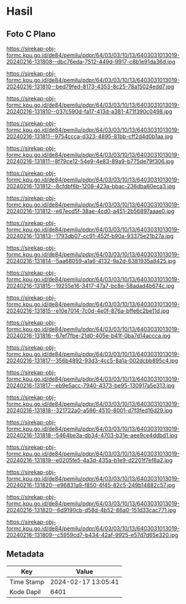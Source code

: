# Hasil

## Foto C Plano

https://sirekap-obj-formc.kpu.go.id/de84/pemilu/pdpr/64/03/03/10/13/6403031013019-20240216-131808--dbc76eda-7512-449d-9917-c8b1e91da36d.jpg

https://sirekap-obj-formc.kpu.go.id/de84/pemilu/pdpr/64/03/03/10/13/6403031013019-20240216-131810--bed79fed-8173-4353-8c25-78a15024edd7.jpg

https://sirekap-obj-formc.kpu.go.id/de84/pemilu/pdpr/64/03/03/10/13/6403031013019-20240216-131810--037c590d-fa17-413d-a381-471f390c0498.jpg

https://sirekap-obj-formc.kpu.go.id/de84/pemilu/pdpr/64/03/03/10/13/6403031013019-20240216-131811--9754ccca-d323-4895-81bb-cff2d4d0b1aa.jpg

https://sirekap-obj-formc.kpu.go.id/de84/pemilu/pdpr/64/03/03/10/13/6403031013019-20240216-131811--8f79ce12-54e9-4e83-89a9-b775de79f306.jpg

https://sirekap-obj-formc.kpu.go.id/de84/pemilu/pdpr/64/03/03/10/13/6403031013019-20240216-131812--8cfdbf6b-1208-423a-bbac-236dba60eca3.jpg

https://sirekap-obj-formc.kpu.go.id/de84/pemilu/pdpr/64/03/03/10/13/6403031013019-20240216-131812--e67ecd5f-38ae-4cd0-a451-2b56897aaae0.jpg

https://sirekap-obj-formc.kpu.go.id/de84/pemilu/pdpr/64/03/03/10/13/6403031013019-20240216-131813--1793db07-cc91-452f-b90a-93375e21b27a.jpg

https://sirekap-obj-formc.kpu.go.id/de84/pemilu/pdpr/64/03/03/10/13/6403031013019-20240216-131814--5aa68059-a1a6-4132-9a2d-6381935a8425.jpg

https://sirekap-obj-formc.kpu.go.id/de84/pemilu/pdpr/64/03/03/10/13/6403031013019-20240216-131815--19255e16-3417-47a7-bc8e-58adad4b674c.jpg

https://sirekap-obj-formc.kpu.go.id/de84/pemilu/pdpr/64/03/03/10/13/6403031013019-20240216-131815--e10e7014-7c0d-4e0f-876a-bffe6c2be11d.jpg

https://sirekap-obj-formc.kpu.go.id/de84/pemilu/pdpr/64/03/03/10/13/6403031013019-20240216-131816--67ef7fbe-21d0-405e-b41f-0ba7d14accca.jpg

https://sirekap-obj-formc.kpu.go.id/de84/pemilu/pdpr/64/03/03/10/13/6403031013019-20240216-131817--356b4892-93d3-4cc5-8a1a-002dcbb895c4.jpg

https://sirekap-obj-formc.kpu.go.id/de84/pemilu/pdpr/64/03/03/10/13/6403031013019-20240216-131817--eb9e5acc-7940-4373-be95-130917a5e313.jpg

https://sirekap-obj-formc.kpu.go.id/de84/pemilu/pdpr/64/03/03/10/13/6403031013019-20240216-131818--321722a0-a586-4510-8001-d7f3fed16d29.jpg

https://sirekap-obj-formc.kpu.go.id/de84/pemilu/pdpr/64/03/03/10/13/6403031013019-20240216-131818--5464be3a-db34-4703-b31e-aee9ce4ddbd1.jpg

https://sirekap-obj-formc.kpu.go.id/de84/pemilu/pdpr/64/03/03/10/13/6403031013019-20240216-131819--e0205fe5-4a3d-435a-b1e9-d2201f7ef8a2.jpg

https://sirekap-obj-formc.kpu.go.id/de84/pemilu/pdpr/64/03/03/10/13/6403031013019-20240216-131820--e96831a9-f850-4f45-82c5-249b14882c57.jpg

https://sirekap-obj-formc.kpu.go.id/de84/pemilu/pdpr/64/03/03/10/13/6403031013019-20240216-131820--6d9190cb-d58d-4b52-86a0-151d33cac771.jpg

https://sirekap-obj-formc.kpu.go.id/de84/pemilu/pdpr/64/03/03/10/13/6403031013019-20240216-131809--c5959cd7-b434-42af-9925-e57d7d65e320.jpg


## Metadata

| Key        | Value               |
| ---------- | ------------------- |
| Time Stamp | 2024-02-17 13:05:41 |
| Kode Dapil | 6401                |




